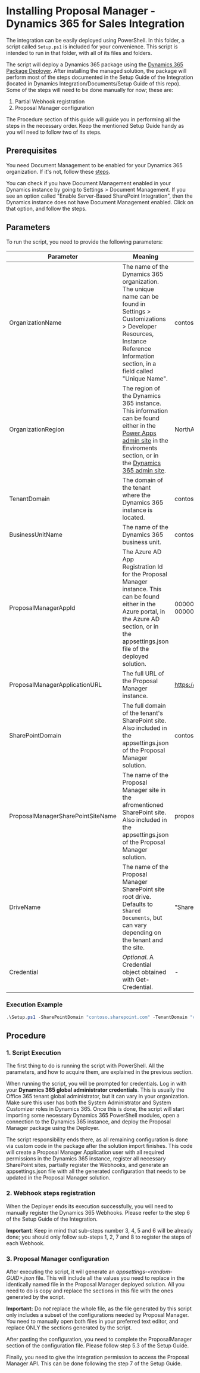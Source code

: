 # Installing Proposal Manager - Dynamics 365 for Sales Integration
The integration can be easily deployed using PowerShell. In this folder, a script called `Setup.ps1` is included for your convenience. This script is intended to run in that folder, with all of its files and folders.

The script will deploy a Dynamics 365 package using the [Dynamics 365 Package Deployer](https://docs.microsoft.com/en-us/dynamics365/customer-engagement/admin/deploy-packages-using-package-deployer-windows-powershell). After installing the managed solution, the package will perform most of the steps documented in the Setup Guide of the Integration (located in Dynamics Integration/Documents/Setup Guide of this repo). Some of the steps will need to be done manually for now; these are:

 1. Partial Webhook registration
 2. Proposal Manager configuration

The Procedure section of this guide will guide you in performing all the steps in the necessary order. Keep the mentioned Setup Guide handy as you will need to follow two of its steps.

## Prerequisites

You need Document Management to be enabled for your Dynamics 365 organization. If it's not, follow these [steps](https://docs.microsoft.com/en-us/dynamics365/customer-engagement/admin/set-up-dynamics-365-online-to-use-sharepoint-online#configure-a-new-organization).

You can check if you have Document Management enabled in your Dynamics instance by going to Settings > Document Management. If you see an option called "Enable Server-Based SharePoint Integration", then the Dynamics instance does not have Document Management enabled. Click on that option, and follow the steps.

## Parameters

To run the script, you need to provide the following parameters:

Parameter|Meaning|Example
---------|-------|-------
OrganizationName|The name of the Dynamics 365 organization. The unique name can be found in Settings > Customizations > Developer Resources, Instance Reference Information section, in a field called "Unique Name".|contoso
OrganizationRegion|The region of the Dynamics 365 instance. This information can be found either in the [Power Apps admin site](admin.powerplatform.microsoft.com) in the Enviroments section, or in the [Dynamics 365 admin site](https://port.crm.dynamics.com/G/Instances/InstancePicker.aspx?). |NorthAmerica
TenantDomain|The domain of the tenant where the Dynamics 365 instance is located.|contoso.onmicrosoft.com
BusinessUnitName|The name of the Dynamics 365 business unit.|contoso
ProposalManagerAppId|The Azure AD App Registration Id for the Proposal Manager instance. This can be found either in the Azure portal, in the Azure AD section, or in the appsettings.json file of the deployed solution.|00000000-0000-0000-0000-000000000000
ProposalManagerApplicationURL|The full URL of the Proposal Manager instance.|https://proposalmanager.azurewebsites.net
SharePointDomain|The full domain of the tenant's SharePoint site. Also included in the appsettings.json of the Proposal Manager solution.|contoso.sharepoint.com
ProposalManagerSharePointSiteName|The name of the Proposal Manager site in the afromentioned SharePoint site. Also included in the appsettings.json of the Proposal Manager solution.|proposalmanager
DriveName|The name of the Proposal Manager SharePoint site root drive. Defaults to `Shared Documents`, but can vary depending on the tenant and the site.|"Shared Documents"
Credential|*Optional*. A Credential object obtained with Get-Credential.|-

### Execution Example
```powershell
.\Setup.ps1 -SharePointDomain "contoso.sharepoint.com" -TenantDomain "contoso.onmicrosoft.com" -BusinessUnitName "contoso" -ProposalManagerAppId "00000000-0000-0000-0000-000000000000" -ProposalManagerApplicationUrl "https://proposalmanager.azurewebsites.net" -ProposalManagerSharePointSiteName "proposalmanager" -OrganizationName "contoso" -OrganizationRegion "NorthAmerica"
```

## Procedure
### 1. Script Execution
The first thing to do is running the script with PowerShell. All the parameters, and how to acquire them, are explained in the previous section.

When running the script, you will be prompted for credentials. Log in with your **Dynamics 365 global administrator credentials**. This is usually the Office 365 tenant global administrator, but it can vary in your organization. Make sure this user has both the System Administrator and System Customizer roles in Dynamics 365. 
Once this is done, the script will start importing some necessary Dynamics 365 PowerShell modules, open a connection to the Dynamics 365 instance, and deploy the Proposal Manager package using the Deployer.

The script responsibility ends there, as all remaining configuration is done via custom code in the package after the solution import finishes. This code will create a Proposal Manager Application user with all required permissions in the Dynamics 365 instance, register all necessary SharePoint sites, partially register the Webhooks, and generate an appsettings.json file with all the generated configuration that needs to be updated in the Proposal Manager solution.

### 2. Webhook steps registration
When the Deployer ends its execution successfully, you will need to manually register the Dynamics 365 Webhooks. Please reefer to the step 6 of the Setup Guide of the Integration. 

**Important**: Keep in mind that sub-steps number 3, 4, 5 and 6 will be already done; you should only follow sub-steps 1, 2, 7 and 8 to register the steps of each Webhook.

### 3. Proposal Manager configuration
After executing the script, it will generate an *appsettings-\<random-GUID>.json* file. This will include all the values you need to replace in the identically named file in the Proposal Manager deployed solution. All you need to do is copy and replace the sections in this file with the ones generated by the script.

**Important:** Do *not* replace the whole file, as the file generated by this script only includes a subset of the configurations needed by Proposal Manager. You need to manually open both files in your preferred text editor, and replace ONLY the sections generated by the script. 

After pasting the configuration, you need to complete the ProposalManager section of the configuration file. Please follow step 5.3 of the Setup Guide.

Finally, you need to give the Integration permission to access the Proposal Manager API. This can be done following the step 7 of the Setup Guide.